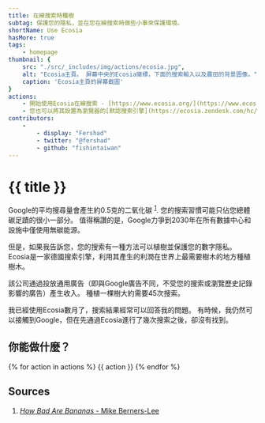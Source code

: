 ```yaml
---
title: 在線搜索時種樹
subtag: 保護您的隱私，並在您在線搜索時做些小事來保護環境。
shortName: Use Ecosia
hasMore: true
tags:
    - homepage
thumbnail: { 
    src: "./src/_includes/img/actions/ecosia.jpg", 
    alt: "Ecosia主頁。 屏幕中央的Ecosia徽標，下面的搜索輸入以及農田的背景圖像。",
    caption: 'Ecosia主頁的屏幕截圖'
}
actions:
    - 開始使用Ecosia在線搜索 - [https://www.ecosia.org/](https://www.ecosia.org/)
    - 您也可以將其設置為瀏覽器的[默認搜索引擎](https://ecosia.zendesk.com/hc/en-us/search?utf8=%E2%9C%93&query=default+search+engine)，也可以下載其移動應用程序。
contributors:
    - 
        - display: "Fershad"
        - twitter: "@fershad"
        - github: "fishintaiwan"
---
```

# {{ title }}
Google的平均搜尋量會產生約0.5克的二氧化碳 <sup>[1][1]</sup>. 您的搜索習慣可能只佔您總體碳足蹟的很小一部分。 值得稱讚的是，Google力爭到2030年在所有數據中心和設施中僅使用無碳能源。

但是，如果我告訴您，您的搜索有一種方法可以植樹並保護您的數字隱私。 Ecosia是一家德國搜索引擎，利用其產生的利潤在世界上最需要樹木的地方種植樹木。

該公司通過投放通用廣告（即與Google廣告不同，不受您的搜索或瀏覽歷史記錄影響的廣告）產生收入。 種植一棵樹大約需要45次搜索。

我已經使用Ecosia數月了，搜索結果經常可以回答我的問題。 有時候，我仍然可以接觸到Google，但在先通過Ecosia進行了幾次搜索之後，卻沒有找到。


<div class="action-cta card" data-padded>
<h2>
    你能做什麼？
</h2>
{% for action in actions %}
{{ action }}
{% endfor %}
</div>

## Sources
1. [*How Bad Are Bananas* - Mike Berners-Lee][1]

[1]:https://www.howbadarebananas.com